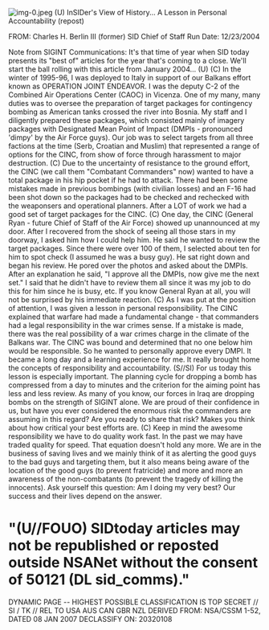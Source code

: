 ![img-0.jpeg](img-0.jpeg)
(U) InSIDer's View of History... A Lesson in Personal Accountability (repost)

FROM: Charles H. Berlin III
(former) SID Chief of Staff
Run Date: 12/23/2004

Note from SIGINT Communications: It's that time of year when SID today presents its "best of" articles for the year that's coming to a close. We'll start the ball rolling with this article from January 2004... (U)
(C) In the winter of 1995-96, I was deployed to Italy in support of our Balkans effort known as OPERATION JOINT ENDEAVOR. I was the deputy C-2 of the Combined Air Operations Center (CAOC) in Vicenza. One of my many, many duties was to oversee the preparation of target packages for contingency bombing as American tanks crossed the river into Bosnia. My staff and I diligently prepared these packages, which consisted mainly of imagery packages with Designated Mean Point of Impact (DMPIs - pronounced 'dimpy' by the Air Force guys). Our job was to select targets from all three factions at the time (Serb, Croatian and Muslim) that represented a range of options for the CINC, from show of force through harassment to major destruction.
(C) Due to the uncertainty of resistance to the ground effort, the CINC (we call them "Combatant Commanders" now) wanted to have a total package in his hip pocket if he had to attack. There had been some mistakes made in previous bombings (with civilian losses) and an F-16 had been shot down so the packages had to be checked and rechecked with the weaponsers and operational planners. After a LOT of work we had a good set of target packages for the CINC.
(C) One day, the CINC (General Ryan - future Chief of Staff of the Air Force) showed up unannounced at my door. After I recovered from the shock of seeing all those stars in my doorway, I asked him how I could help him. He said he wanted to review the target packages. Since there were over 100 of them, I selected about ten for him to spot check (I assumed he was a busy guy). He sat right down and began his review. He pored over the photos and asked about the DMPIs. After an explanation he said, "I approve all the DMPIs, now give me the next set." I said that he didn't have to review them all since it was my job to do this for him since he is busy, etc. If you know General Ryan at all, you will not be surprised by his immediate reaction.
(C) As I was put at the position of attention, I was given a lesson in personal responsibility. The CINC explained that warfare had made a fundamental change - that commanders had a legal responsibility in the war crimes sense. If a mistake is made, there was the real possibility of a war crimes charge in the climate of the Balkans war. The CINC was bound and determined that no one below him would be responsible. So he wanted to personally approve every DMPI. It became a long day and a learning experience for me. It really brought home the concepts of responsibility and accountability.
(S//SI) For us today this lesson is especially important. The planning cycle for dropping a bomb has compressed from a day to minutes and the criterion for the aiming point has less and less review. As many of you know, our forces in Iraq are dropping bombs on the strength of SIGINT alone. We are proud of their confidence in us, but have you ever considered the enormous risk the commanders are assuming in this regard? Are you ready to share that risk? Makes you think about how critical your best efforts are.
(C) Keep in mind the awesome responsibility we have to do quality work fast. In the past we may have traded quality for speed. That equation doesn't hold any more. We are in the business of saving lives and we mainly think of it as alerting the good guys to the bad guys and targeting them, but it also means being aware of the location of the good guys (to prevent fratricide) and
more and more an awareness of the non-combatants (to prevent the tragedy of killing the innocents). Ask yourself this question: Am I doing my very best? Our success and their lives depend on the answer.

# "(U//FOUO) SIDtoday articles may not be republished or reposted outside NSANet without the consent of $\mathbf{5 0 1 2 1}$ (DL sid_comms)." 

DYNAMIC PAGE -- HIGHEST POSSIBLE CLASSIFICATION IS TOP SECRET // SI / TK // REL TO USA AUS CAN GBR NZL DERIVED FROM: NSA/CSSM 1-52, DATED 08 JAN 2007 DECLASSIFY ON: 20320108
